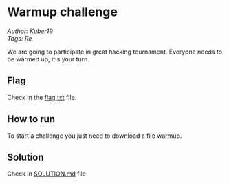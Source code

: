 # Warmup challenge

_Author: Kuber19_  
_Tags: Re_

We are going to participate in great hacking tournament. Everyone needs to be warmed up, it's your turn.

## Flag

Check in the [flag.txt](flag.txt) file.

## How to run

To start a challenge you just need to download a file warmup.

## Solution

Check in [SOLUTION.md](solution/SOLUTION.md) file
